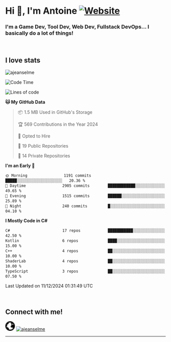 # Hi 👋, I'm Antoine [![Website](https://img.shields.io/website?label=jeanselme.fr&style=for-the-badge&url=https%3A%2F%2Fjeanselme.fr)](https://jeanselme.fr)

### I'm a Game Dev, Tool Dev, Web Dev, Fullstack DevOps... I basically do a lot of things!

<br />

## I love stats

<img src="https://komarev.com/ghpvc/?username=ajeanselme" alt="ajeanselme" />

<!--START_SECTION:waka-->
![Code Time](http://img.shields.io/badge/Code%20Time-2%2C759%20hrs%2027%20mins-blue)

![Lines of code](https://img.shields.io/badge/From%20Hello%20World%20I%27ve%20Written-359.9%20million%20lines%20of%20code-blue)

**🐱 My GitHub Data** 

> 📦 1.5 MB Used in GitHub's Storage 
 > 
> 🏆 569 Contributions in the Year 2024
 > 
> 💼 Opted to Hire
 > 
> 📜 19 Public Repositories 
 > 
> 🔑 14 Private Repositories 
 > 
**I'm an Early 🐤** 

```text
🌞 Morning                1191 commits        █████░░░░░░░░░░░░░░░░░░░░   20.36 % 
🌆 Daytime                2905 commits        ████████████░░░░░░░░░░░░░   49.65 % 
🌃 Evening                1515 commits        ██████░░░░░░░░░░░░░░░░░░░   25.89 % 
🌙 Night                  240 commits         █░░░░░░░░░░░░░░░░░░░░░░░░   04.10 % 
```


**I Mostly Code in C#** 

```text
C#                       17 repos            ███████████░░░░░░░░░░░░░░   42.50 % 
Kotlin                   6 repos             ████░░░░░░░░░░░░░░░░░░░░░   15.00 % 
C++                      4 repos             ██░░░░░░░░░░░░░░░░░░░░░░░   10.00 % 
ShaderLab                4 repos             ██░░░░░░░░░░░░░░░░░░░░░░░   10.00 % 
TypeScript               3 repos             ██░░░░░░░░░░░░░░░░░░░░░░░   07.50 % 
```




 Last Updated on 11/12/2024 01:31:49 UTC
<!--END_SECTION:waka-->

<br />

## Connect with me!

[<img src="https://raw.githubusercontent.com/iconic/open-iconic/master/svg/globe.svg" alt="ajeanselme" height="30" width="30" />][Website]
[<img src="https://cdn.jsdelivr.net/npm/simple-icons@3.0.1/icons/linkedin.svg" alt="ajeanselme" height="30" width="30" />][Linkedin]

---

[Website]: https://jeanselme.fr
[Linkedin]: https://linkedin.com/in/ajeanselme
